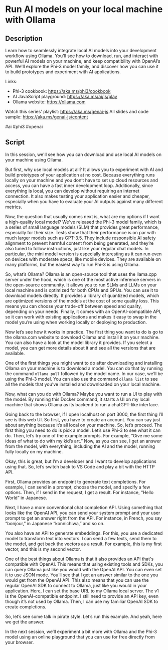 # Run AI models on your local machine with Ollama

## Description

Learn how to seamlessly integrate local AI models into your development workflow using Ollama. You'll see how to download, run, and interact with powerful AI models on your machine, and keep compatibility with OpenAI’s API. We'll explore the Phi-3 model family, and discover how you can use it to build prototypes and experiment with AI applications.

Links:
- Phi-3 cookbook: https://aka.ms/phi3/cookbook
- AI JavaScript playground: https://aka.ms/ai/js/play
- Ollama website: https://ollama.com

Watch this series' playlist: https://aka.ms/genai-js
All slides and code sample: https://aka.ms/genai-js/content

#ai #phi3 #openai

## Script

In this session, we'll see how you can download and use local AI models on your machine using Ollama. 

But first, why use local models at all? It allows you to experiment with AI and build prototypes of your application at no cost. Because everything runs locally on your machine and you don’t have to set up cloud resources and access, you can have a fast inner development loop. Additionally, since everything is local, you can develop without requiring an internet connection. It also makes testing your application easier and cheaper, especially when you have to evaluate your AI outputs against many different metrics.

Now, the question that usually comes next is, what are my options if I want a high-quality local model? We've released the Phi-3 model family, which is a series of small language models (SLM) that provides great performance, especially for their size. Tests show that their performance is on par with much larger models such as GPT-3.5. They include responsible AI safety alignment to prevent harmful content from being generated, and they’re also tuned to follow instructions, just like your regular chat models. In particular, the mini model version is especially interesting as it can run even on devices with moderate specs, like mobile devices. They are available on many platforms, but the easiest way to run Phi-3 is using Ollama.

So, what’s Ollama? Ollama is an open-source tool that uses the llama.cpp server under the hood, which is one of the most active inference servers in the open-source community. It allows you to run SLMs and LLMs on your local machine and is optimized for both CPUs and GPUs. You can use it to download models directly. It provides a library of quantized models, which are optimized versions of the models at the cost of some quality loss. This means you can choose your trade-off between speed and quality, depending on your needs. Finally, it comes with an OpenAI-compatible API, so it can work with existing applications and makes it easy to swap in the model you’re using when working locally or deploying to production.

Now let’s see how it works in practice. The first thing you want to do is go to the ollama.com website to download Ollama and install it on your machine. You can also have a look at the model library it provides. If you select a model, you can get more details about it and see all the versions that are available. 

One of the first things you might want to do after downloading and installing Ollama on your machine is to download a model. You can do that by running the command `ollama pull` followed by the model name. In our case, we’ll be using the Phi-3 model. You can also use the command `ollama list` to see all the models that you’ve installed and downloaded on your local machine.

Now, what can you do with Ollama? Maybe you want to run a UI to play with the model. By running this Docker command, it starts a UI on my local machine that shows Ollama as its backend to run a chatGPT-like interface. 

Going back to the browser, if I open localhost on port 3000, the first thing I’ll see is this web UI. So first, you have to create an account. You can say just about anything because it’s all local on your machine. So, let’s proceed. The first thing you need to do is pick a model. Let’s use Phi-3 to see what it can do. Then, let’s try one of the example prompts. For example, “Give me some ideas of what to do with my kid’s art.” Now, as you can see, I get an answer from the model, with everything, including the AI and the model, running fully locally on my machine.

Okay, this is great, but I’m a developer and I want to develop applications using that. So, let’s switch back to VS Code and play a bit with the HTTP API. 

First, Ollama provides an endpoint to generate text completions. For example, I can send in a prompt, choose the model, and specify a few options. Then, if I send in the request, I get a result. For instance, “Hello World” in Japanese.

Next, I have a more conventional chat completion API. Using something that looks like the OpenAI API, you can send your system prompt and your user prompt to get an answer right from the API. For instance, in French, you say “bonjour,” in Japanese “konnichiwa,” and so on.

You also have an API to generate embeddings. For this, you use a dedicated model to transform text into vectors. I can send a few texts, send them to the model, and get back the vectors as a result. For example, this is my first vector, and this is my second vector.

One of the best things about Ollama is that it also provides an API that's compatible with OpenAI. This means that using existing tools and SDKs, you can query Ollama just like you would with the OpenAI API. You can even set it to use JSON mode. You’ll see that I get an answer similar to the one you would get from the OpenAI API. This also means that you can use the regular OpenAI SDK to connect to Ollama, just like you would in your application. Here, I can set the base URL to my Ollama local server. The v1 is the OpenAI-compatible endpoint. I still need to provide an API key, even though it’s not used by Ollama. Then, I can use my familiar OpenAI SDK to create completions. 

So, let’s see some talk in pirate style. Let’s run this example. And yeah, here we get the answer.

In the next session, we’ll experiment a bit more with Ollama and the Phi-3 model using an online playground that you can use for free directly from your browser.
